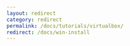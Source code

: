 ```yaml
---
layout: redirect
category: redirect
permalink: /docs/tutorials/virtualbox/
redirect: /docs/win-install
---
```


